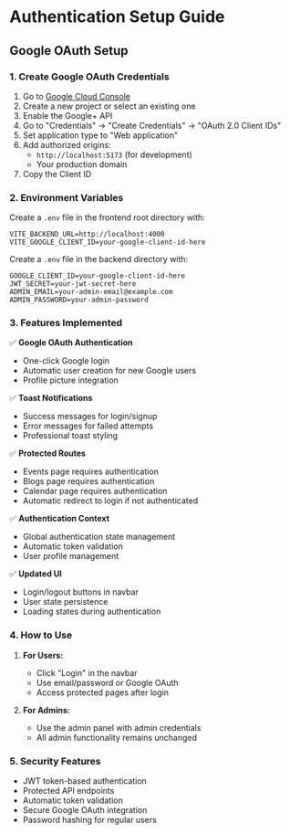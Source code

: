 # Authentication Setup Guide

## Google OAuth Setup

### 1. Create Google OAuth Credentials

1. Go to [Google Cloud Console](https://console.cloud.google.com/)
2. Create a new project or select an existing one
3. Enable the Google+ API
4. Go to "Credentials" → "Create Credentials" → "OAuth 2.0 Client IDs"
5. Set application type to "Web application"
6. Add authorized origins:
   - `http://localhost:5173` (for development)
   - Your production domain
7. Copy the Client ID

### 2. Environment Variables

Create a `.env` file in the frontend root directory with:

```env
VITE_BACKEND_URL=http://localhost:4000
VITE_GOOGLE_CLIENT_ID=your-google-client-id-here
```

Create a `.env` file in the backend directory with:

```env
GOOGLE_CLIENT_ID=your-google-client-id-here
JWT_SECRET=your-jwt-secret-here
ADMIN_EMAIL=your-admin-email@example.com
ADMIN_PASSWORD=your-admin-password
```

### 3. Features Implemented

✅ **Google OAuth Authentication**

- One-click Google login
- Automatic user creation for new Google users
- Profile picture integration

✅ **Toast Notifications**

- Success messages for login/signup
- Error messages for failed attempts
- Professional toast styling

✅ **Protected Routes**

- Events page requires authentication
- Blogs page requires authentication
- Calendar page requires authentication
- Automatic redirect to login if not authenticated

✅ **Authentication Context**

- Global authentication state management
- Automatic token validation
- User profile management

✅ **Updated UI**

- Login/logout buttons in navbar
- User state persistence
- Loading states during authentication

### 4. How to Use

1. **For Users:**

   - Click "Login" in the navbar
   - Use email/password or Google OAuth
   - Access protected pages after login

2. **For Admins:**
   - Use the admin panel with admin credentials
   - All admin functionality remains unchanged

### 5. Security Features

- JWT token-based authentication
- Protected API endpoints
- Automatic token validation
- Secure Google OAuth integration
- Password hashing for regular users
